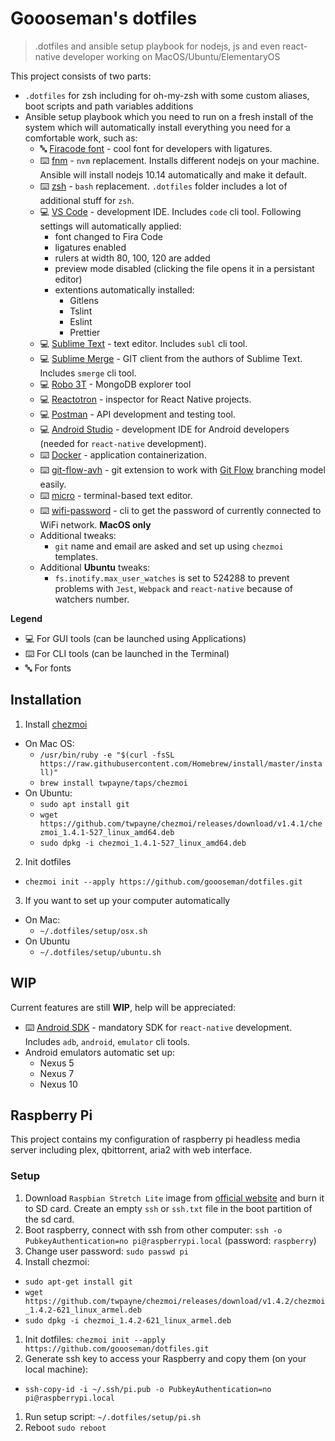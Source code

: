 # Goooseman's dotfiles

> .dotfiles and ansible setup playbook for nodejs, js and even react-native developer working on MacOS/Ubuntu/ElementaryOS

This project consists of two parts:

- `.dotfiles` for zsh including for oh-my-zsh with some custom aliases, boot scripts and path variables additions
- Ansible setup playbook which you need to run on a fresh install of the system which will automatically install everything you need for a comfortable work, such as:
    - 🔤 [Firacode font](https://app.programmingfonts.org/#firacode) - cool font for developers with ligatures.
    - ⌨️ [fnm](https://github.com/Schniz/fnm) - `nvm` replacement. Installs different nodejs on your machine. Ansible will install nodejs 10.14 automatically and make it default.
    - ⌨️ [zsh](https://ohmyz.sh/) - `bash` replacement. `.dotfiles` folder includes a lot of additional stuff for `zsh`.
    - 💻 [VS Code](https://code.visualstudio.com/) - development IDE. Includes `code` cli tool.
    Following settings will automatically applied:
        - font changed to Fira Code
        - ligatures enabled
        - rulers at width 80, 100, 120 are added
        - preview mode disabled (clicking the file opens it in a persistant editor)
        - extentions automatically installed:
            - Gitlens
            - Tslint
            - Eslint
            - Prettier
    - 💻 [Sublime Text](https://www.sublimetext.com/) - text editor. Includes `subl` cli tool.
    - 💻 [Sublime Merge](https://www.sublimemerge.com/) - GIT client from the authors of Sublime Text. Includes `smerge` cli tool.
    - 💻 [Robo 3T](https://robomongo.org/) - MongoDB explorer tool
    - 💻 [Reactotron](https://github.com/infinitered/reactotron) - inspector for React Native projects.
    - 💻 [Postman](https://www.getpostman.com/) - API development and testing tool.
    - 💻 [Android Studio](https://developer.android.com/studio) - development IDE for Android developers (needed for `react-native` development).
    - ⌨️ [Docker](https://www.docker.com/) - application containerization.
    - ⌨️ [git-flow-avh](https://github.com/petervanderdoes/gitflow-avh) - git extension to work with [Git Flow](https://danielkummer.github.io/git-flow-cheatsheet/) branching model easily.
    - ️️⌨️ [micro](https://github.com/zyedidia/micro) - terminal-based text editor.
    - ⌨️ [wifi-password](https://github.com/rauchg/wifi-password) - cli to get the password of currently connected to WiFi network. **MacOS only**
    - Additional tweaks:
        - `git` name and email are asked and set up using `chezmoi` templates.
    - Additional **Ubuntu** tweaks:
        - `fs.inotify.max_user_watches` is set to 524288 to prevent problems with `Jest`, `Webpack` and `react-native` because of watchers number.

**Legend** 
  - 💻 For GUI tools (can be launched using Applications)
  - ⌨️ For CLI tools (can be launched in the Terminal)
  - 🔤 For fonts

## Installation

1. Install [chezmoi](https://github.com/twpayne/chezmoi)
  - On Mac OS:
    - `/usr/bin/ruby -e "$(curl -fsSL https://raw.githubusercontent.com/Homebrew/install/master/install)"`
    - `brew install twpayne/taps/chezmoi`
  - On Ubuntu:
    - `sudo apt install git`
    - `wget https://github.com/twpayne/chezmoi/releases/download/v1.4.1/chezmoi_1.4.1-527_linux_amd64.deb`
    - `sudo dpkg -i chezmoi_1.4.1-527_linux_amd64.deb`
2. Init dotfiles
  - `chezmoi init --apply https://github.com/goooseman/dotfiles.git`
3. If you want to set up your computer automatically
  - On Mac:
    - `~/.dotfiles/setup/osx.sh`
  - On Ubuntu
    - `~/.dotfiles/setup/ubuntu.sh`

## WIP

Current features are still **WIP**, help will be appreciated:
- ⌨️ [Android SDK](https://developer.android.com/studio/releases/sdk-tools) - mandatory SDK for `react-native` development. Includes `adb`, `android`, `emulator` cli tools. 
- Android emulators automatic set up:
  - Nexus 5
  - Nexus 7
  - Nexus 10

## Raspberry Pi

This project contains my configuration of raspberry pi headless media server including plex, qbittorrent, aria2 with web interface.

### Setup

1. Download `Raspbian Stretch Lite` image from [official website](https://www.raspberrypi.org/downloads/raspbian/) and burn it to SD card. Create an empty `ssh` or `ssh.txt` file in the boot partition of the sd card.
1. Boot raspberry, connect with ssh from other computer: `ssh -o PubkeyAuthentication=no pi@raspberrypi.local` (password: `raspberry`)
1. Change user password: `sudo passwd pi`
1. Install chezmoi:
  - `sudo apt-get install git`
  - `wget https://github.com/twpayne/chezmoi/releases/download/v1.4.2/chezmoi_1.4.2-621_linux_armel.deb`
  - `sudo dpkg -i chezmoi_1.4.2-621_linux_armel.deb`
1. Init dotfiles: `chezmoi init --apply https://github.com/goooseman/dotfiles.git`
1. Generate ssh key to access your Raspberry and copy them (on your local machine):
  - `ssh-copy-id -i ~/.ssh/pi.pub -o PubkeyAuthentication=no pi@raspberrypi.local`
1. Run setup script: `~/.dotfiles/setup/pi.sh`
1. Reboot `sudo reboot`
